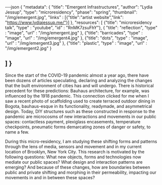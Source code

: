---json
{
"metadata": {
  "title": "Emergent Infrastructures",
  "author": "Lydia Jessup",
  "type": "microresidency",
  "phase": "spring",
  "thumbnail": "/img/emergent.jpg",
  "links" : [{"title":"artist website","link": "https://www.lydiajessup.me/"}]
  },
"resources": [
  {"title": "microresidency talk",
  "type" : "youtube",
  "id" : "RnMK7zsuFhY"},
  {
  "title": "reflection",
  "type" : "image",
  "url" : "/img/emergent.jpg"
  },
  {"title": "barricades",
  "type" : "image",
  "url" : "/img/emergent4.jpg"
       },
  {"title": "dots",
  "type" : "image",
  "url" : "/img/emergent3.jpg"
       },
  {"title": "plastic",
  "type" : "image",
  "url" : "/img/emergent2.jpg"
       }

  ]
}
---

Since the start of the COVID-19 pandemic almost a year ago, there have been dozens of articles speculating, declaring and analyzing the changes that the built environment of cities has and will undergo. There is historical precedent for these predictions: Bauhaus architecture, for example, was influenced by the 1918 pandemic. This connection clicked for me when I saw a recent photo of scaffolding used to create terraced outdoor dining in Bogota, bauhaus-esque in its functionality, readymade, and asymmetrical design. Today, DIY structures such as these constructed in response to the pandemic are microcosms of new interactions and movements in our public spaces: contactless payment, plexiglass encasements, temperature checkpoints, pneumatic forms demarcating zones of danger or safety, to name a few.

During this micro-residency, I am studying these shifting forms and patterns through the lens of media, sensors and movement and in my current location of Brooklyn, New York City. This research is motivated by the following questions: What new objects, forms and technologies now mediate our public spaces? What design and interaction patterns are emerging? And because of these changes, how are boundaries between public and private shifting and morphing in their permeability, impacting our movements in and in between these spaces?
